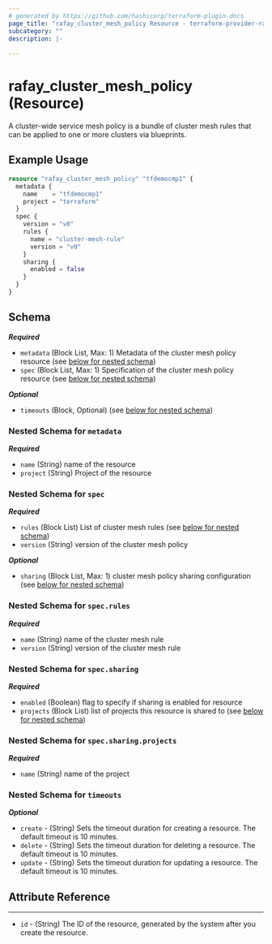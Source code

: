 ```yaml
---
# generated by https://github.com/hashicorp/terraform-plugin-docs
page_title: "rafay_cluster_mesh_policy Resource - terraform-provider-rafay"
subcategory: ""
description: |-
  
---
```


# rafay_cluster_mesh_policy (Resource)
A cluster-wide service mesh policy is a bundle of cluster mesh rules that can be applied to one or more clusters via blueprints.


## Example Usage

```terraform
resource "rafay_cluster_mesh_policy" "tfdemocmp1" {
  metadata {
    name    = "tfdemocmp1"
    project = "terraform"
  }
  spec {
    version = "v0"
    rules {
      name = "cluster-mesh-rule"
      version = "v0"
    }
    sharing {
      enabled = false
    }
  }
}
```

<!-- schema generated by tfplugindocs -->
## Schema

***Required***

- `metadata` (Block List, Max: 1) Metadata of the cluster mesh policy resource (see [below for nested schema](#nestedblock--metadata))
- `spec` (Block List, Max: 1) Specification of the cluster mesh policy resource (see [below for nested schema](#nestedblock--spec))

***Optional***	
- `timeouts` (Block, Optional) (see [below for nested schema](#nestedblock--timeouts))



<a id="nestedblock--metadata"></a>
### Nested Schema for `metadata`

***Required***

- `name` (String) name of the resource
- `project` (String) Project of the resource


<a id="nestedblock--spec"></a>
### Nested Schema for `spec`

***Required***

- `rules` (Block List) List of cluster mesh rules (see [below for nested schema](#nestedblock--spec--rules))
- `version` (String) version of the cluster mesh policy

***Optional***

- `sharing` (Block List, Max: 1) cluster mesh policy sharing configuration (see [below for nested schema](#nestedblock--spec--sharing))
<a id="nestedblock--spec--rules"></a>
### Nested Schema for `spec.rules`

***Required***

- `name` (String) name of the cluster mesh rule
- `version` (String) version of the cluster mesh rule


<a id="nestedblock--spec--sharing"></a>
### Nested Schema for `spec.sharing`

***Required***

- `enabled` (Boolean) flag to specify if sharing is enabled for resource
- `projects` (Block List) list of projects this resource is shared to (see [below for nested schema](#nestedblock--spec--sharing--projects))

<a id="nestedblock--spec--sharing--projects"></a>
### Nested Schema for `spec.sharing.projects`

***Required***

- `name` (String) name of the project


<a id="nestedblock--timeouts"></a>
### Nested Schema for `timeouts`

***Optional***
- `create` - (String) Sets the timeout duration for creating a resource. The default timeout is 10 minutes. 
- `delete` - (String) Sets the timeout duration for deleting a resource. The default timeout is 10 minutes. 
- `update` - (String) Sets the timeout duration for updating a resource. The default timeout is 10 minutes. 


## Attribute Reference

---

- `id` - (String) The ID of the resource, generated by the system after you create the resource.
